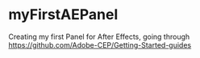 # myFirstAEPanel
Creating my first Panel for After Effects, going through https://github.com/Adobe-CEP/Getting-Started-guides
